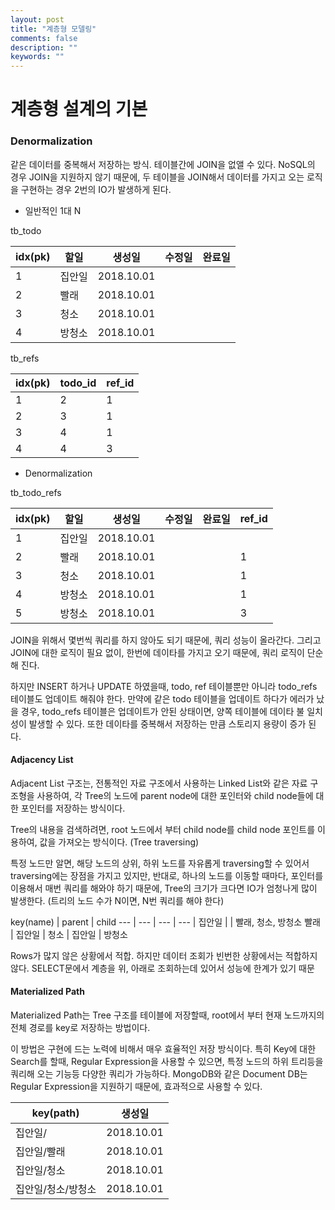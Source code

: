 ```yaml
---
layout: post
title: "계층형 모델링"
comments: false
description: ""
keywords: ""
---
```



# 계층형 설계의 기본

### Denormalization

같은 데이터를 중복해서 저장하는 방식. 테이블간에 JOIN을 없앨 수 있다. NoSQL의 경우 JOIN을 지원하지 않기 때문에, 두 테이블을 JOIN해서 데이터를 가지고 오는 로직을 구현하는 경우 2번의 IO가 발생하게 된다.


- 일반적인 1대 N

tb_todo

idx(pk)| 할일  | 생성일 | 수정일 | 완료일
----   | ---- | ---- |----  | ----|
1  | 집안일  | 2018.10.01|   |
2  | 빨래   | 2018.10.01 | |
3  | 청소   | 2018.10.01 | |
4  | 방청소   | 2018.10.01 | |


tb_refs

idx(pk)| todo_id  | ref_id |
----   | ---- | ---- |
1  | 2 | 1
2  | 3 | 1
3  | 4 | 1
4  | 4 | 3

- Denormalization

tb_todo_refs

idx(pk)| 할일  | 생성일 | 수정일 | 완료일 | ref_id
----   | ---- | ---- |----  | ----| ----|
1  | 집안일  | 2018.10.01|   | |
2  | 빨래   | 2018.10.01 | | |1
3  | 청소   | 2018.10.01 | | |1
4  | 방청소   | 2018.10.01 | | |1
5  | 방청소   | 2018.10.01 | | |3


JOIN을 위해서 몇번씩 쿼리를 하지 않아도 되기 때문에, 쿼리 성능이 올라간다. 그리고 JOIN에 대한 로직이 필요 없이, 한번에 데이타를 가지고 오기 때문에, 쿼리 로직이 단순해 진다.

하지만 INSERT 하거나 UPDATE 하였을때, todo, ref 테이블뿐만 아니라 todo_refs 테이블도 업데이트 해줘야 한다. 만약에 같은 todo 테이블을 업데이트 하다가 에러가 났을 경우, todo_refs 테이블은 업데이트가 안된 상태이면, 양쪽 테이블에 데이타 불 일치성이 발생할 수 있다. 또한 데이타를 중복해서 저장하는 만큼 스토리지 용량이 증가 된다.



#### Adjacency List

Adjacent List 구조는, 전통적인 자료 구조에서 사용하는 Linked List와 같은 자료 구조형을 사용하여, 각 Tree의 노드에 parent node에 대한 포인터와 child node들에 대한 포인터를 저장하는 방식이다.

Tree의 내용을 검색하려면, root 노드에서 부터 child node를 child node 포인트를 이용하여, 값을 가져오는 방식이다. (Tree traversing)

특정 노드만 알면, 해당 노드의 상위, 하위 노드를 자유롭게 traversing할 수 있어서 traversing에는 장점을 가지고 있지만, 반대로, 하나의 노드를 이동할 때마다, 포인터를 이용해서 매번 쿼리를 해와야 하기 때문에, Tree의 크기가 크다면 IO가 엄청나게 많이 발생한다. (트리의 노드 수가 N이면, N번 쿼리를 해야 한다)


key(name) | parent | child
--- | --- | --- | --- |
집안일 | | 빨래, 청소, 방청소
빨래 | 집안일 |
청소 | 집안일 | 방청소



Rows가 많지 않은 상황에서 적합. 하지만 데이터 조회가 빈번한 상황에서는 적합하지 않다.
SELECT문에서 계층을 위, 아래로 조회하는데 있어서 성능에 한계가 있기 때문


#### Materialized Path

Materialized Path는 Tree 구조를 테이블에 저장할때, root에서 부터 현재 노드까지의 전체 경로를 key로 저장하는 방법이다.

이 방법은 구현에 드는 노력에 비해서 매우 효율적인 저장 방식이다. 특히 Key에 대한 Search를 할때, Regular Expression을 사용할 수 있으면, 특정 노드의 하위 트리등을 쿼리해 오는 기능등 다양한 쿼리가 가능하다. MongoDB와 같은 Document DB는 Regular Expression을 지원하기 때문에, 효과적으로 사용할 수 있다.

key(path) | 생성일 |
--------- |  ---  |
집안일/ | 2018.10.01
집안일/빨래 | 2018.10.01
집안일/청소 | 2018.10.01
집안일/청소/방청소 | 2018.10.01
